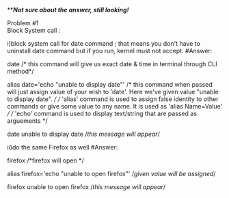 *************Not sure about the answer, still looking!***********

Problem #1   
Block System call : 

i)block system call for date command ; that means you don't have to uninstall date command but if you run, kernel must not accept.
#Answer:

date 
/* this command will give us exact date & time in terminal through CLI method*/

 alias date='echo "unable to display date"'
/* this command when passed will just assign value of your wish to 'date'. Here we've given value "unable to display date". */ 
/* 'alias' command is used to assign false identity to other commands or give some value to any name. It is used as 'alias Name=Value' */
/* 'echo' command is used to display text/string that are passed as arguements */

 date
unable to display date /*this message will appear*/

ii)do the same Firefox as well
#Answer:
 
 firefox 
/*firefox will open */

 alias firefox='echo "unable to open firefox"'
/*given value will be assigned*/

 firefox
unable to open firefox /*this message will appear*/
